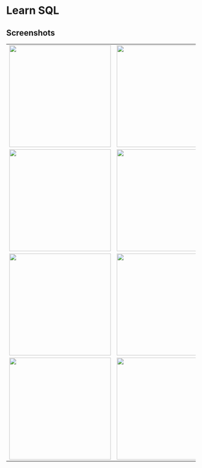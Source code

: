 # Learn SQL

## Screenshots

<table>
  <tr>
    <td><img src="https://user-images.githubusercontent.com/73924950/215076359-6178356b-392e-4387-b1e4-d03beed0bf7c.png" width=270></td>
    <td><img src="https://user-images.githubusercontent.com/73924950/215076480-c3472832-0f24-41da-9908-e27a7ff9400a.png" width=270></td>
    <td><img src="https://user-images.githubusercontent.com/73924950/215076524-52456592-e277-4a67-ae8d-69d7d19b2f86.png" width=270></td>
  </tr>
  
   <tr>
    <td><img src="https://user-images.githubusercontent.com/73924950/215076841-41e144bf-ca6c-431f-a8f1-72cf7c1125d6.png" width=270></td>
    <td><img src="https://user-images.githubusercontent.com/73924950/215076835-e7bfa7bc-b03f-4381-96ee-893e025e99b7.png" width=270></td>
    <td><img src="https://user-images.githubusercontent.com/73924950/215076839-bafaf0b9-80fa-4d1b-812d-f0d745a16efd.png" width=270></td>
  </tr>
  
   <tr>
    <td><img src="https://user-images.githubusercontent.com/73924950/215077205-52e51ed6-240e-4374-b3ef-5bb6567b6765.png" width=270></td>
    <td><img src="https://user-images.githubusercontent.com/73924950/215077209-8bab1506-6298-4343-a4de-d72db116a9f2.png" width=270></td>
    <td><img src="https://user-images.githubusercontent.com/73924950/215077213-fae6dce2-a8ac-46fb-93f2-caa689109f99.png" width=270></td>
  </tr>
  
   <tr>
    <td><img src="https://user-images.githubusercontent.com/73924950/215077408-a92b6695-ee15-4291-98a7-6180fbf73e59.png" width=270></td>
    <td><img src="https://user-images.githubusercontent.com/73924950/215077411-7b22150c-ffa5-4c42-a02c-7b2665fb55c7.png" width=270></td>
    <td><img src="https://user-images.githubusercontent.com/73924950/215077415-10c16e53-f643-4922-b4f8-11667be8de85.png" width=270></td>
  </tr>
 </table>




